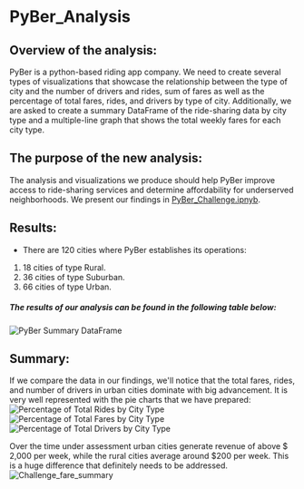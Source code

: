 # PyBer_Analysis
## Overview of the analysis:
PyBer is a python-based riding app company. We need to create several types of visualizations that showcase the relationship between the type of city and the number of drivers and rides, sum of fares as well as the percentage of total fares, rides, and drivers by type of city. Additionally, we are asked to create a summary DataFrame of the ride-sharing data by city type and a multiple-line graph that shows the total weekly fares for each city type.

## The purpose of the new analysis:
The analysis and visualizations we produce should help PyBer improve access to ride-sharing services and determine affordability for underserved neighborhoods. We present our findings in [PyBer_Challenge.ipnyb](https://github.com/Cryptotwister/PyBer_Analysis/blob/main/PyBer_Challenge.ipynb).

## Results:
* There are 120 cities where PyBer establishes its operations:
1. 18 cities of type Rural.
2. 36 cities of type Suburban.
3. 66 cities of type Urban.

##### The results of our analysis can be found in the following table below:
![PyBer Summary DataFrame](https://user-images.githubusercontent.com/42978221/144778157-df85a0b4-f016-40a6-8893-24eca47df3f7.png)

## Summary:
If we compare the data in our findings, we'll notice that the total fares, rides, and number of drivers in urban cities dominate with big advancement. It is very well represented with the pie charts that we have prepared:
![Percentage of Total Rides by City Type](https://user-images.githubusercontent.com/42978221/144779266-68b01ea4-6992-4fe2-bb05-f30005b553e4.png)
![Percentage of Total Fares by City Type](https://user-images.githubusercontent.com/42978221/144779274-b4c9b733-a997-4b81-b4c0-e2633b3ae0e4.png)
![Percentage of Total Drivers by City Type](https://user-images.githubusercontent.com/42978221/144779284-2cd5e80a-95a3-4063-be7c-dcc8026d8e16.png)

Over the time under assessment urban cities generate revenue of above $ 2,000 per week, while the rural cities average around $200 per week. This is a huge difference that definitely needs to be addressed.
![Challenge_fare_summary](https://user-images.githubusercontent.com/42978221/144779847-292ffd91-1534-4e51-823a-7bb1d16cc26f.png)
